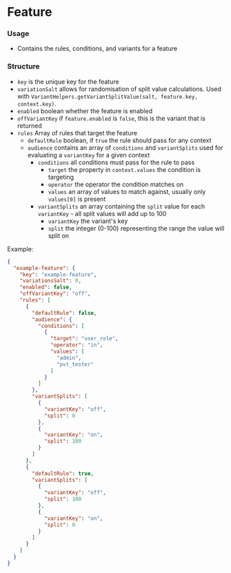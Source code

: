 # Feature
### Usage
- Contains the rules, conditions, and variants for a feature

### Structure
- `key` is the unique key for the feature
- `variationSalt` allows for randomisation of split value calculations. Used with `VariantHelpers.getVariantSplitValue(salt, feature.key, context.key)`.
- `enabled` boolean whether the feature is enabled 
- `offVariantKey` if `feature.enabled` is `false`, this is the variant that is returned
- `rules` Array of rules that target the feature
  - `defaultRule` boolean, if `true` the rule should pass for any context
  - `audience` contains an array of `conditions` and `variantSplits` used for evaluating a `variantKey` for a given context
    - `conditions` all conditions must pass for the rule to pass
      - `target` the property in `context.values` the condition is targeting
      - `operator` the operator the condition matches on
      - `values` an array of values to match against, usually only `values[0]` is present
    - `variantSplits` an array containing the `split` value for each `variantKey` - all split values will add up to 100
      - `variantKey` the variant's key
      - `split` the integer (0-100) representing the range the value will split on
      
Example:
```json
{
  "example-feature": {
    "key": "example-feature",
    "variationsSalt": 0,
    "enabled": false,
    "offVariantKey": "off",
    "rules": [
      {
        "defaultRule": false,
        "audience": {
          "conditions": [
            {
              "target": "user_role",
              "operator": "in",
              "values": [
                "admin",
                "pvt_tester"
              ]
            }
          ]
        },
        "variantSplits": [
          {
            "variantKey": "off",
            "split": 0
          },
          {
            "variantKey": "on",
            "split": 100
          }
        ]
      },
      {
        "defaultRule": true,
        "variantSplits": [
          {
            "variantKey": "off",
            "split": 100
          },
          {
            "variantKey": "on",
            "split": 0
          }
        ]
      }
    ]
  }
}
```
